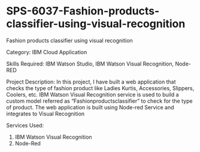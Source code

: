 # SPS-6037-Fashion-products-classifier-using-visual-recognition
Fashion products classifier using visual recognition

Category: IBM Cloud Application

Skills Required: IBM Watson Studio, IBM Watson Visual Recognition, Node-RED

Project Description:
In this project, I have built a web application that checks the type of fashion product like Ladies Kurtis, Accessories, Slippers, Coolers, etc. 
IBM Watson Visual Recognition service is used to build a custom model referred as “Fashionproductsclassifier” to check for the type of product. The web application is built using Node-red Service and integrates to Visual Recognition

Services Used:
1.	IBM Watson Visual Recognition
2.	Node-Red 

